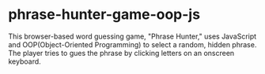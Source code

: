 # phrase-hunter-game-oop-js
 This browser-based word guessing game, "Phrase Hunter," uses JavaScript and OOP(Object-Oriented Programming) to select a random, hidden phrase. The player tries to gues the phrase by clicking letters on an onscreen keyboard.
